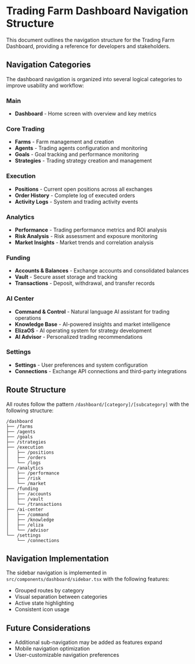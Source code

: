 # Trading Farm Dashboard Navigation Structure

This document outlines the navigation structure for the Trading Farm Dashboard, providing a reference for developers and stakeholders.

## Navigation Categories

The dashboard navigation is organized into several logical categories to improve usability and workflow:

### Main
- **Dashboard** - Home screen with overview and key metrics

### Core Trading
- **Farms** - Farm management and creation
- **Agents** - Trading agents configuration and monitoring
- **Goals** - Goal tracking and performance monitoring
- **Strategies** - Trading strategy creation and management

### Execution
- **Positions** - Current open positions across all exchanges
- **Order History** - Complete log of executed orders
- **Activity Logs** - System and trading activity events

### Analytics
- **Performance** - Trading performance metrics and ROI analysis
- **Risk Analysis** - Risk assessment and exposure monitoring
- **Market Insights** - Market trends and correlation analysis

### Funding
- **Accounts & Balances** - Exchange accounts and consolidated balances
- **Vault** - Secure asset storage and tracking
- **Transactions** - Deposit, withdrawal, and transfer records

### AI Center
- **Command & Control** - Natural language AI assistant for trading operations
- **Knowledge Base** - AI-powered insights and market intelligence
- **ElizaOS** - AI operating system for strategy development
- **AI Advisor** - Personalized trading recommendations

### Settings
- **Settings** - User preferences and system configuration
- **Connections** - Exchange API connections and third-party integrations

## Route Structure

All routes follow the pattern `/dashboard/[category]/[subcategory]` with the following structure:

```
/dashboard
├── /farms
├── /agents
├── /goals
├── /strategies
├── /execution
│   ├── /positions
│   ├── /orders
│   └── /logs
├── /analytics
│   ├── /performance
│   ├── /risk
│   └── /market
├── /funding
│   ├── /accounts
│   ├── /vault
│   └── /transactions
├── /ai-center
│   ├── /command
│   ├── /knowledge
│   ├── /eliza
│   └── /advisor
└── /settings
    └── /connections
```

## Navigation Implementation

The sidebar navigation is implemented in `src/components/dashboard/sidebar.tsx` with the following features:

- Grouped routes by category
- Visual separation between categories
- Active state highlighting
- Consistent icon usage

## Future Considerations

- Additional sub-navigation may be added as features expand
- Mobile navigation optimization
- User-customizable navigation preferences
